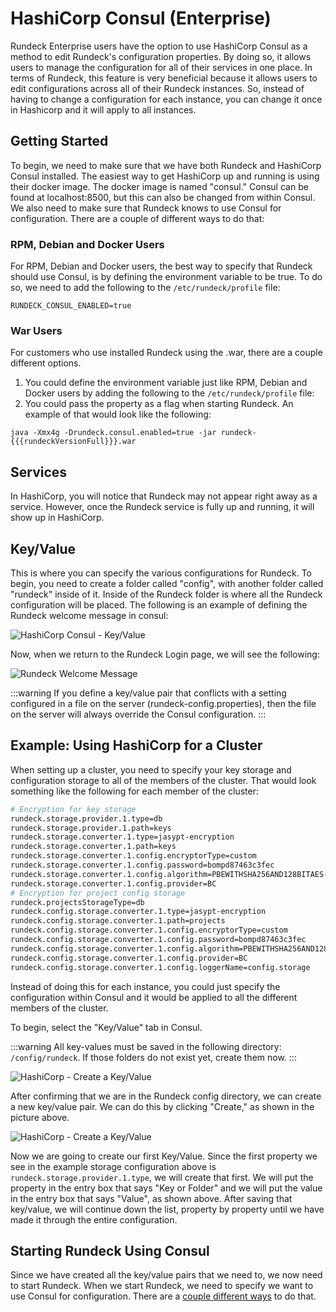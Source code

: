 # HashiCorp Consul (Enterprise)

Rundeck Enterprise users have the option to use HashiCorp Consul as a method to edit Rundeck's configuration properties. By doing so, it allows users to manage the configuration for all of their services in one place. In terms of Rundeck, this feature is very beneficial because it allows users to edit configurations across all of their Rundeck instances. So, instead of having to change a configuration for each instance, you can change it once in Hashicorp and it will apply to all instances.  

## Getting Started 

To begin, we need to make sure that we have both Rundeck and HashiCorp Consul installed. The easiest way to get HashiCorp up and running is using their docker image. The docker image is named "consul." Consul can be found at localhost:8500, but this can also be changed from within Consul. 
We also need to make sure that Rundeck knows to use Consul for configuration. There are a couple of different ways to do that:

### RPM, Debian and Docker Users

For RPM, Debian and Docker users, the best way to specify that Rundeck should use Consul, is by defining the environment variable to be true. To do so, we need to add the following to the `/etc/rundeck/profile` file:
```
RUNDECK_CONSUL_ENABLED=true
```

### War Users

For customers who use installed Rundeck using the .war, there are a couple different options.
1. You could define the environment variable just like RPM, Debian and Docker users by adding the following to the `/etc/rundeck/profile` file:
2. You could pass the property as a flag when starting Rundeck. An example of that would look like the following:
```
java -Xmx4g -Drundeck.consul.enabled=true -jar rundeck-{{{rundeckVersionFull}}}.war
```

## Services

In HashiCorp, you will notice that Rundeck may not appear right away as a service. However, once the Rundeck service is fully up and running, it will show up in HashiCorp.

## Key/Value

This is where you can specify the various configurations for Rundeck. To begin, you need to create a folder called "config", with another folder called "rundeck" inside of it. Inside of the Rundeck folder is where all the Rundeck configuration will be placed. The following is an example of defining the Rundeck welcome message in consul:

![HashiCorp Consul - Key/Value](~@assets/img/key-value-consul.png)

Now, when we return to the Rundeck Login page, we will see the following:

![Rundeck Welcome Message](~@assets/img/rundeck-welcome-message.png)

:::warning
If you define a key/value pair that conflicts with a setting configured in a file on the server (rundeck-config.properties), then the file on the server will always override the Consul configuration. 
:::

## Example: Using HashiCorp for a Cluster

When setting up a cluster, you need to specify your key storage and configuration storage to all of the members of the cluster. That would look something like the following for each member of the cluster:

```bash
# Encryption for key storage
rundeck.storage.provider.1.type=db
rundeck.storage.provider.1.path=keys
rundeck.storage.converter.1.type=jasypt-encryption
rundeck.storage.converter.1.path=keys
rundeck.storage.converter.1.config.encryptorType=custom
rundeck.storage.converter.1.config.password=bompd87463c3fec
rundeck.storage.converter.1.config.algorithm=PBEWITHSHA256AND128BITAES-CBC-BC
rundeck.storage.converter.1.config.provider=BC
# Encryption for project config storage
rundeck.projectsStorageType=db
rundeck.config.storage.converter.1.type=jasypt-encryption
rundeck.config.storage.converter.1.path=projects
rundeck.config.storage.converter.1.config.encryptorType=custom
rundeck.config.storage.converter.1.config.password=bompd87463c3fec
rundeck.config.storage.converter.1.config.algorithm=PBEWITHSHA256AND128BITAES-CBC-BC
rundeck.config.storage.converter.1.config.provider=BC
rundeck.config.storage.converter.1.config.loggerName=config.storage
```

Instead of doing this for each instance, you could just specify the configuration within Consul and it would be applied to all the different members of the cluster. 

To begin, select the "Key/Value" tab in Consul. 

:::warning
All key-values must be saved in the following directory: `/config/rundeck`. If those folders do not exist yet, create them now. 
:::


![HashiCorp - Create a Key/Value](~@assets/img/hashicorp-create.png)

After confirming that we are in the Rundeck config directory, we can create a new key/value pair. We can do this by clicking "Create," as shown in the picture above. 


![HashiCorp - Create a Key/Value](~@assets/img/hashicorp-key-value-create.png)

Now we are going to create our first Key/Value. Since the first property we see in the example storage configuration above is `rundeck.storage.provider.1.type`, we will create that first. We will put the property in the entry box that says "Key or Folder" and we will put the value in the entry box that says "Value", as shown above. After saving that key/value, we will continue down the list, property by property until we have made it through the entire configuration. 

## Starting Rundeck Using Consul

Since we have created all the key/value pairs that we need to, we now need to start Rundeck. When we start Rundeck, we need to specify we want to use Consul for configuration. There are a [couple different ways](#getting-started) to do that. 


